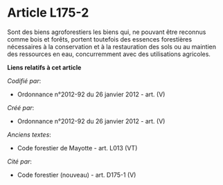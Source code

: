 # Article L175-2

Sont des biens agroforestiers les biens qui, ne pouvant être reconnus comme bois et forêts, portent toutefois des essences
forestières nécessaires à la conservation et à la restauration des sols ou au maintien des ressources en eau, concurremment
avec des utilisations agricoles.

**Liens relatifs à cet article**

_Codifié par_:

  - Ordonnance n°2012-92 du 26 janvier 2012 - art. (V)

_Créé par_:

  - Ordonnance n°2012-92 du 26 janvier 2012 - art. (V)

_Anciens textes_:

  - Code forestier de Mayotte - art. L013 (VT)

_Cité par_:

  - Code forestier (nouveau) - art. D175-1 (V)

